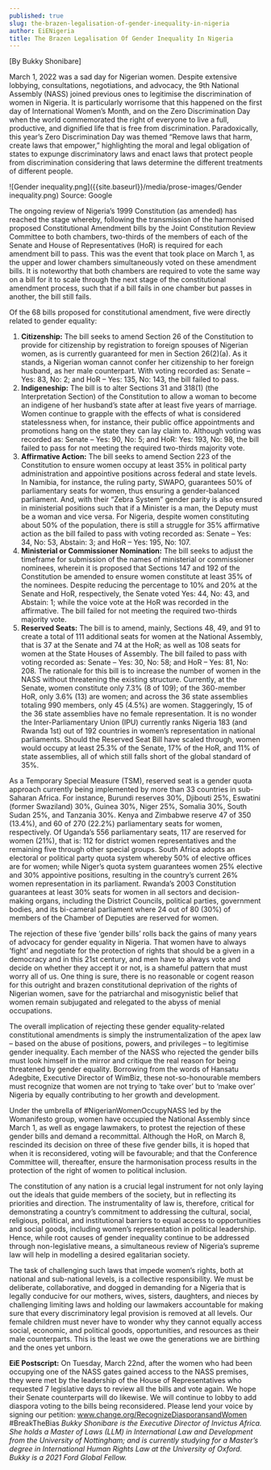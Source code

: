 ```yaml
---
published: true
slug: the-brazen-legalisation-of-gender-inequality-in-nigeria
author: EiENigeria
title: The Brazen Legalisation Of Gender Inequality In Nigeria
---
```

[By Bukky Shonibare]

March 1, 2022 was a sad day for Nigerian women. Despite extensive lobbying, consultations, negotiations, and advocacy, the 9th National Assembly (NASS) joined previous ones to legitimise the discrimination of women in Nigeria. It is particularly worrisome that this happened on the first day of International Women’s Month, and on the Zero Discrimination Day when the world commemorated the right of everyone to live a full, productive, and dignified life that is free from discrimination. Paradoxically, this year’s Zero Discrimination Day was themed “Remove laws that harm, create laws that empower,” highlighting the moral and legal obligation of states to expunge discriminatory laws and enact laws that protect people from discrimination considering that laws determine the different treatments of different people.

![Gender inequality.png]({{site.baseurl}}/media/prose-images/Gender inequality.png)
Source: Google

The ongoing review of Nigeria’s 1999 Constitution (as amended) has reached the stage whereby, following the transmission of the harmonised proposed Constitutional Amendment bills by the Joint Constitution Review Committee to both chambers, two-thirds of the members of each of the Senate and House of Representatives (HoR) is required for each amendment bill to pass. This was the event that took place on March 1, as the upper and lower chambers simultaneously voted on these amendment bills. It is noteworthy that both chambers are required to vote the same way on a bill for it to scale through the next stage of the constitutional amendment process, such that if a bill fails in one chamber but passes in another, the bill still fails. 

Of the 68 bills proposed for constitutional amendment, five were directly related to gender equality:
1.   **Citizenship:** The bill seeks to amend Section 26 of the Constitution to provide for citizenship by registration to foreign spouses of Nigerian women, as is currently guaranteed for men in Section 26(2)(a). As it stands, a Nigerian woman cannot confer her citizenship to her foreign husband, as her male counterpart. With voting recorded as: Senate – Yes: 83, No: 2; and HoR – Yes: 135, No: 143, the bill failed to pass. 
2.   **Indigeneship:** The bill is to alter Sections 31 and 318(1) (the Interpretation Section) of the Constitution to allow a woman to become an indigene of her husband’s state after at least five years of marriage. Women continue to grapple with the effects of what is considered statelessness when, for instance, their public office appointments and promotions hang on the state they can lay claim to. Although voting was recorded as: Senate – Yes: 90, No: 5; and HoR: Yes: 193, No: 98, the bill failed to pass for not meeting the required two-thirds majority vote.
3.   **Affirmative Action:** The bill seeks to amend Section 223 of the Constitution to ensure women occupy at least 35% in political party administration and appointive positions across federal and state levels. In Namibia, for instance, the ruling party, SWAPO, guarantees 50% of parliamentary seats for women, thus ensuring a gender-balanced parliament. And, with their “Zebra System” gender parity is also ensured in ministerial positions such that if a Minister is a man, the Deputy must be a woman and vice versa. For Nigeria, despite women constituting about 50% of the population, there is still a struggle for 35% affirmative action as the bill failed to pass with voting recorded as: Senate – Yes: 34, No: 53, Abstain: 3; and HoR – Yes: 195, No: 107. 
4.   **Ministerial or Commissioner Nomination:** The bill seeks to adjust the timeframe for submission of the names of ministerial or commissioner nominees, wherein it is proposed that Sections 147 and 192 of the Constitution be amended to ensure women constitute at least 35% of the nominees. Despite reducing the percentage to 10% and 20% at the Senate and HoR, respectively, the Senate voted Yes: 44, No: 43, and Abstain: 1; while the voice vote at the HoR was recorded in the affirmative. The bill failed for not meeting the required two-thirds majority vote. 
5.   **Reserved Seats:** The bill is to amend, mainly, Sections 48, 49, and 91 to create a total of 111 additional seats for women at the National Assembly, that is 37 at the Senate and 74 at the HoR; as well as 108 seats for women at the State Houses of Assembly. The bill failed to pass with voting recorded as: Senate – Yes: 30, No: 58; and HoR – Yes: 81, No: 208. The rationale for this bill is to increase the number of women in the NASS without threatening the existing structure. Currently, at the Senate, women constitute only 7.3% (8 of 109); of the 360-member HoR, only 3.6% (13) are women; and across the 36 state assemblies totaling 990 members, only 45 (4.5%) are women. Staggeringly, 15 of the 36 state assemblies have no female representation. It is no wonder the Inter-Parliamentary Union (IPU) currently ranks Nigeria 183 (and Rwanda 1st) out of 192 countries in women’s representation in national parliaments. Should the Reserved Seat Bill have scaled through, women would occupy at least 25.3% of the Senate, 17% of the HoR, and 11% of state assemblies, all of which still falls short of the global standard of 35%.

As a Temporary Special Measure (TSM), reserved seat is a gender quota approach currently being implemented by more than 33 countries in sub-Saharan Africa. For instance, Burundi reserves 30%, Djibouti 25%, Eswatini (former Swaziland) 30%, Guinea 30%, Niger 25%, Somalia 30%, South Sudan 25%, and Tanzania 30%. Kenya and Zimbabwe reserve 47 of 350 (13.4%), and 60 of 270 (22.2%) parliamentary seats for women, respectively. Of Uganda’s 556 parliamentary seats, 117 are reserved for women (21%), that is: 112 for district women representatives and the remaining five through other special groups. South Africa adopts an electoral or political party quota system whereby 50% of elective offices are for women; while Niger’s quota system guarantees women 25% elective and 30% appointive positions, resulting in the country’s current 26% women representation in its parliament. Rwanda’s 2003 Constitution guarantees at least 30% seats for women in all sectors and decision-making organs, including the District Councils, political parties, government bodies, and its bi-cameral parliament where 24 out of 80 (30%) of members of the Chamber of Deputies are reserved for women.

The rejection of these five ‘gender bills’ rolls back the gains of many years of advocacy for gender equality in Nigeria. That women have to always ‘fight’ and negotiate for the protection of rights that should be a given in a democracy and in this 21st century, and men have to always vote and decide on whether they accept it or not, is a shameful pattern that must worry all of us. One thing is sure, there is no reasonable or cogent reason for this outright and brazen constitutional deprivation of the rights of Nigerian women, save for the patriarchal and misogynistic belief that women remain subjugated and relegated to the abyss of menial occupations.

The overall implication of rejecting these gender equality-related constitutional amendments is simply the instrumentalization of the apex law – based on the abuse of positions, powers, and privileges – to legitimise gender inequality. Each member of the NASS who rejected the gender bills must look himself in the mirror and critique the real reason for being threatened by gender equality. Borrowing from the words of Hansatu Adegbite, Executive Director of WimBiz, these not-so-honourable members must recognize that women are not trying to ‘take over’ but to ‘make over’ Nigeria by equally contributing to her growth and development.

Under the umbrella of #NigerianWomenOccupyNASS led by the Womanifesto group, women have occupied the National Assembly since March 1, as well as engage lawmakers, to protest the rejection of these gender bills and demand a recommittal. Although the HoR, on March 8, rescinded its decision on three of these five gender bills, it is hoped that when it is reconsidered, voting will be favourable; and that the Conference Committee will, thereafter, ensure the harmonisation process results in the protection of the right of women to political inclusion.

The constitution of any nation is a crucial legal instrument for not only laying out the ideals that guide members of the society, but in reflecting its priorities and direction. The instrumentality of law is, therefore, critical for demonstrating a country’s commitment to addressing the cultural, social, religious, political, and institutional barriers to equal access to opportunities and social goods, including women’s representation in political leadership. Hence, while root causes of gender inequality continue to be addressed through non-legislative means, a simultaneous review of Nigeria’s supreme law will help in modelling a desired egalitarian society. 

The task of challenging such laws that impede women’s rights, both at national and sub-national levels, is a collective responsibility. We must be deliberate, collaborative, and dogged in demanding for a Nigeria that is legally conducive for our mothers, wives, sisters, daughters, and nieces by challenging limiting laws and holding our lawmakers accountable for making sure that every discriminatory legal provision is removed at all levels. Our female children must never have to wonder why they cannot equally access social, economic, and political goods, opportunities, and resources as their male counterparts. This is the least we owe the generations we are birthing and the ones yet unborn.
 
**EiE Postscript:** On Tuesday, March 22nd, after the women who had been occupying one of the NASS gates gained access to the NASS premises, they were met by the leadership of the House of Representatives who requested 7 legislative days to review all the bills and vote again. We hope their Senate counterparts will do likewise. We will continue to lobby to add diaspora voting to the bills being reconsidered. Please lend your voice by signing our petition: www.change.org/RecognizeDiasporansandWomen
#BreakTheBias
_Bukky Shonibare is the Executive Director of Invictus Africa. She holds a Master of Laws (LLM) in International Law and Development from the University of Nottingham; and is currently studying for a Master’s degree in International Human Rights Law at the University of Oxford. Bukky is a 2021 Ford Global Fellow._